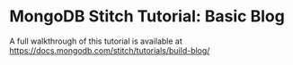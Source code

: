 # MongoDB Stitch Tutorial: Basic Blog

A full walkthrough of this tutorial is available at https://docs.mongodb.com/stitch/tutorials/build-blog/
